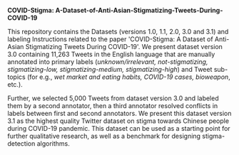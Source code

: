 **COVID-Stigma: A-Dataset-of-Anti-Asian-Stigmatizing-Tweets-During-COVID-19**

This repository contains the Datasets (versions 1.0, 1.1, 2.0, 3.0 and 3.1) and labeling Instructions related to the paper 'COVID-Stigma: A Dataset of Anti-Asian Stigmatizing Tweets During COVID-19'. We present dataset version 3.0 containing 11,263 Tweets in the English language that are manually annotated into primary labels (_unknown/irrelevant, not-stigmatizing, stigmatizing-low, stigmatizing-medium, stigmatizing-high_) and Tweet sub-topics (for e.g., _wet market and eating habits, COVID-19 cases, bioweapon_, etc.). 

Further, we selected 5,000 Tweets from dataset version 3.0 and labeled them by a second annotator, then a third annotator resolved conflicts in labels between first and second annotators. We present this dataset version 3.1 as the highest quality Twitter dataset on stigma towards Chinese people during COVID-19 pandemic. This dataset can be used as a starting point for further qualitative research, as well as a benchmark for designing stigma-detection algorithms.
